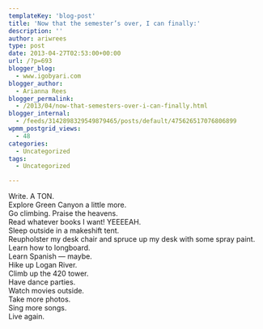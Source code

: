 ```yaml
---
templateKey: 'blog-post'
title: 'Now that the semester’s over, I can finally:'
description: ''
author: ariwrees
type: post
date: 2013-04-27T02:53:00+00:00
url: /?p=693
blogger_blog:
  - www.igobyari.com
blogger_author:
  - Arianna Rees
blogger_permalink:
  - /2013/04/now-that-semesters-over-i-can-finally.html
blogger_internal:
  - /feeds/3142898329549879465/posts/default/475626517076806899
wpmm_postgrid_views:
  - 48
categories:
  - Uncategorized
tags:
  - Uncategorized

---
```

Write. A TON.  
Explore Green Canyon a little more.  
Go climbing. Praise the heavens.  
Read whatever books I want! YEEEEAH.  
Sleep outside in a makeshift tent.  
Reupholster my desk chair and spruce up my desk with some spray paint.  
Learn how to longboard.  
Learn Spanish — maybe.  
Hike up Logan River.  
Climb up the 420 tower.  
Have dance parties.  
Watch movies outside.  
Take more photos.  
Sing more songs.  
Live again.